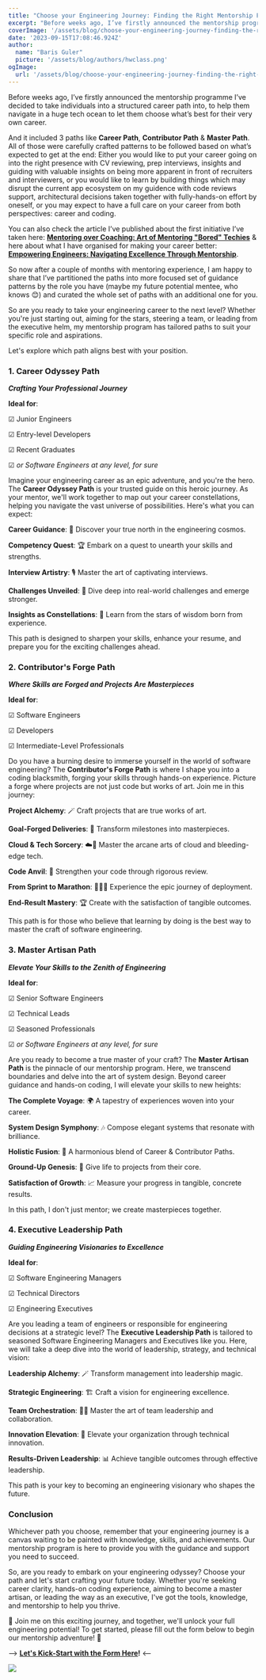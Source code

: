 ```yaml
---
title: "Choose your Engineering Journey: Finding the Right Mentorship For your Role"
excerpt: "Before weeks ago, I’ve firstly announced the mentorship programme I’ve decided to take individuals into a structured career path into, to help them navigate in a huge tech ocean to let them choose what’s best for their very own career."
coverImage: '/assets/blog/choose-your-engineering-journey-finding-the-right-mentorship-for-your-role/cover.png'
date: '2023-09-15T17:08:46.924Z'
author:
  name: "Baris Guler"
  picture: '/assets/blog/authors/hwclass.png'
ogImage:
  url: '/assets/blog/choose-your-engineering-journey-finding-the-right-mentorship-for-your-role/cover.png'
---
```


Before weeks ago, I’ve firstly announced the mentorship programme I’ve decided to take individuals into a structured career path into, to help them navigate in a huge tech ocean to let them choose what’s best for their very own career.

And it included 3 paths like **Career Path**, **Contributor Path** & **Master Path**. All of those were carefully crafted patterns to be followed based on what’s expected to get at the end: Either you would like to put your career going on into the right presence with CV reviewing, prep interviews, insights and guiding with valuable insights on being more apparent in front of recruiters and interviewers, or you would like to learn by building things which may disrupt the current app ecosystem on my guidence with code reviews support, architectural decisions taken together with fully-hands-on effort by oneself, or you may expect to have a full care on your career from both perspectives: career and coding.

You can also check the article I’ve published about the first initiative I’ve taken here: **[Mentoring over Coaching: Art of Mentoring "Bored" Techies](https://hwclass.dev/posts/mentoring-over-coaching-art-of-mentoring-bored-techies)** & here about what I have organised for making your career better: **[Empowering Engineers: Navigating Excellence Through Mentorship](https://hwclass.dev/mentorship)**.

So now after a couple of months with mentoring experience, I am happy to share that I’ve partitioned the paths into more focused set of guidance patterns by the role you have (maybe my future potential mentee, who knows 😊) and curated the whole set of paths with an additional one for you.

So are you ready to take your engineering career to the next level? Whether you're just starting out, aiming for the stars, steering a team, or leading from the executive helm, my mentorship program has tailored paths to suit your specific role and aspirations. 

Let's explore which path aligns best with your position.

### ****1. Career Odyssey Path****

***Crafting Your Professional Journey***

**Ideal for**:

&#9745; Junior Engineers

&#9745; Entry-level Developers

&#9745; Recent Graduates

&#9745; *or Software Engineers at any level, for sure*

Imagine your engineering career as an epic adventure, and you're the hero. The **Career Odyssey Path** is your trusted guide on this heroic journey. As your mentor, we'll work together to map out your career constellations, helping you navigate the vast universe of possibilities. Here's what you can expect:

**Career Guidance**: 🌟 Discover your true north in the engineering cosmos.

**Competency Quest**: 🏆 Embark on a quest to unearth your skills and strengths.

**Interview Artistry**: 🎙️ Master the art of captivating interviews.

**Challenges Unveiled**: 🌊 Dive deep into real-world challenges and emerge stronger.

**Insights as Constellations**: 💫 Learn from the stars of wisdom born from experience.

This path is designed to sharpen your skills, enhance your resume, and prepare you for the exciting challenges ahead.

### ****2. Contributor's Forge Path****

***Where Skills are Forged and Projects Are Masterpieces***

**Ideal for**:

&#9745; Software Engineers

&#9745; Developers

&#9745; Intermediate-Level Professionals

Do you have a burning desire to immerse yourself in the world of software engineering? The **Contributor's Forge Path** is where I shape you into a coding blacksmith, forging your skills through hands-on experience. Picture a forge where projects are not just code but works of art. Join me in this journey:

**Project Alchemy**: 🪄 Craft projects that are true works of art.

**Goal-Forged Deliveries**: 🎯 Transform milestones into masterpieces.

**Cloud & Tech Sorcery**: ☁️🔮 Master the arcane arts of cloud and bleeding-edge tech.

**Code Anvil**: 🔨 Strengthen your code through rigorous review.

**From Sprint to Marathon**: 🏃‍♂️🏁 Experience the epic journey of deployment.

**End-Result Mastery**: 🏆 Create with the satisfaction of tangible outcomes.

This path is for those who believe that learning by doing is the best way to master the craft of software engineering.

### ****3. Master Artisan Path****

***Elevate Your Skills to the Zenith of Engineering***

**Ideal for**:

&#9745; Senior Software Engineers

&#9745; Technical Leads

&#9745; Seasoned Professionals

&#9745; *or Software Engineers at any level, for sure*

Are you ready to become a true master of your craft? The **Master Artisan Path** is the pinnacle of our mentorship program. Here, we transcend boundaries and delve into the art of system design. Beyond career guidance and hands-on coding, I will elevate your skills to new heights:

**The Complete Voyage**: 🌍 A tapestry of experiences woven into your career.

**System Design Symphony**: 🎶 Compose elegant systems that resonate with brilliance.

**Holistic Fusion**: 🤝 A harmonious blend of Career & Contributor Paths.

**Ground-Up Genesis**: 🌱 Give life to projects from their core.

**Satisfaction of Growth**: 📈 Measure your progress in tangible, concrete results.

In this path, I don't just mentor; we create masterpieces together.

### ****4. Executive Leadership Path****

***Guiding Engineering Visionaries to Excellence***

**Ideal for**:

&#9745; Software Engineering Managers

&#9745; Technical Directors

&#9745; Engineering Executives

Are you leading a team of engineers or responsible for engineering decisions at a strategic level? The **Executive Leadership Path** is tailored to seasoned Software Engineering Managers and Executives like you. Here, we will take a deep dive into the world of leadership, strategy, and technical vision:

**Leadership Alchemy**: 🪄 Transform management into leadership magic.

**Strategic Engineering**: 🏗️ Craft a vision for engineering excellence.

**Team Orchestration**: 🎻👥 Master the art of team leadership and collaboration.

**Innovation Elevation**: 🚀 Elevate your organization through technical innovation.

**Results-Driven Leadership**: 📊 Achieve tangible outcomes through effective leadership.

This path is your key to becoming an engineering visionary who shapes the future.

### ****Conclusion****

Whichever path you choose, remember that your engineering journey is a canvas waiting to be painted with knowledge, skills, and achievements. Our mentorship program is here to provide you with the guidance and support you need to succeed.

So, are you ready to embark on your engineering odyssey? Choose your path and let's start crafting your future today. Whether you're seeking career clarity, hands-on coding experience, aiming to become a master artisan, or leading the way as an executive, I've got the tools, knowledge, and mentorship to help you thrive.

🚀 Join me on this exciting journey, and together, we'll unlock your full engineering potential! To get started, please fill out the form below to begin our mentorship adventure! 🌟

--> **[Let's Kick-Start with the Form Here](https://docs.google.com/forms/d/e/1FAIpQLSdftco7e7fzJaizB2B9Pv93DN6neRfO0I8gY9E2YVhojixyxA/viewform?usp=sf_link)!** <--

![](/assets/blog/choose-your-engineering-journey-finding-the-right-mentorship-for-your-role/mentorship-form.png)